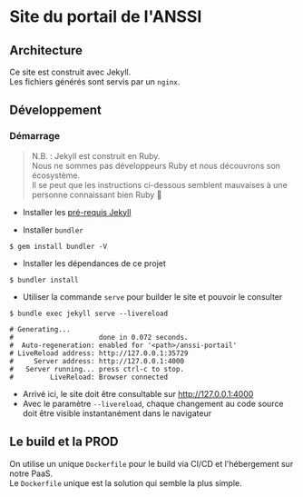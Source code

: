 # Site du portail de l'ANSSI

## Architecture
Ce site est construit avec Jekyll.   
Les fichiers générés sont servis par un `nginx`.

## Développement
### Démarrage
> N.B. : Jekyll est construit en Ruby.  
> Nous ne sommes pas développeurs Ruby et nous découvrons son écosystème.  
> Il se peut que les instructions ci-dessous semblent mauvaises à une personne connaissant bien Ruby 🙏 

 - Installer les [pré-requis Jekyll](https://jekyllrb.com/docs/#prerequisites)

 - Installer `bundler`
```shell
$ gem install bundler -V
```

 - Installer les dépendances de ce projet
```shell
$ bundler install
```

 - Utiliser la commande `serve` pour builder le site et pouvoir le consulter
```shell
$ bundle exec jekyll serve --livereload

# Generating... 
#                     done in 0.072 seconds.
#  Auto-regeneration: enabled for '<path>/anssi-portail'
# LiveReload address: http://127.0.0.1:35729
#     Server address: http://127.0.0.1:4000
#   Server running... press ctrl-c to stop.
#         LiveReload: Browser connected

```

 - Arrivé ici, le site doit être consultable sur http://127.0.0.1:4000
 - Avec le paramètre `--livereload`, chaque changement au code source doit être visible instantanément dans le navigateur

## Le build et la PROD
On utilise un unique `Dockerfile` pour le build via CI/CD et l'hébergement sur notre PaaS.  
Le `Dockerfile` unique est la solution qui semble la plus simple.